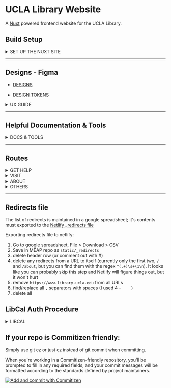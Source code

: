 # UCLA Library Website

A [Nuxt](https://nuxtjs.org/) powered frontend website for the UCLA Library.

## Build Setup

<details><summary>SET UP THE NUXT SITE</summary>

**This is a Nuxt site, it builds and deploys like any other Nuxt project.**

Works best with the [fuxt-backend](https://github.com/funkhaus/fuxt-backend) WordPress theme as the backend.

**First step:** Duplicate and rename `.example.env` to `.env`. Define any vars environment needed there.

```bash
# install dependencies
$ npm install

# serve with hot reload at localhost:3000
$ npm run dev

# serve with hot reload Storybook at localhost:3003
$ npm run storybook

# build for production and launch server
$ npm run build
$ npm start

# build Storybook for production
$ npx nuxt storybook build

# generate static nuxt site
$ npm run generate

```

</details>

---

## Designs - Figma

-   [DESIGNS](https://www.figma.com/file/ZT2qWKTlOxfhr1QUS2rFPL/UI-Pattern-Library-(Client-Facing)-Final?node-id=0%)

-   [DESIGN TOKENS](https://www.figma.com/file/EKazRIMP4B15bD16UDbOwR/UCLA-Library-Design-System?node-id=117%3A5562)

<details><summary>UX GUIDE</summary>

---

### STEPS

*(font-size/line-height/letter-spacing)*

#### `@include step-5;`  
+ **page-title**  
    + *Karbon Regular*  
    + Desktop - 84px / 100em / 0em  
    + Tablet -    50px/100em/0em  
    + Mobile -    36px/100em/0em  

#### `@include step-4;`  
+ **section-heading**  
    + *Karbon Regular*  
    + Desktop - 63px/125em/0em  
    + Tablet -    42px/125em/0em  
    + Mobile -    32px/125em/0em  

#### `@include step-3;`
+ **subheading**  
    + *Karbon Regular*  
    + Desktop - 48px/125em/0em  
    + Tablet - 34px/125em/0em  
    + Mobile - 28px/125em/0em  

#### `@include step-2;`  
+ **subheading-small**  
    + *Karbon Medium*  
    + Desktop - 36px/120em/0.25em  
    + Tablet - 28px/125em/0em  
    + Mobile - 28px/125em/0em  

#### `@include step-1;`  
+ **subtitle**  
    + *Karbon Medium*  
    + Desktop - 26px/125em/0em  
    + Tablet - 24px/125em/0em  
    + Mobile - 22px/125em/0em

---

### HEADINGS

All Heading tags are `var(--font-primary)` (Karbon)

#### `<h1 class="page-title"></h1>`
+ `font-size: var(--step-5);` (84px/50px/36px)
+ `font-weight: 400;`

#### `<h2 class="section-heading"></h2>`
+ `font-size: var(--step-4);` (63px/42px/32px)
+ `font-weight: 400;`

#### `<h3 class="subheading"></h3>`
+ `font-size: var(--step-3);` (48px/34px/28px)
+ `font-weight: 400;`

#### `<h4 class="subheading-small"></h4>`
+ `font-size: var(--step-3);` (48px/34px/28px)
+ `font-weight: 500;`

#### `<h5 class="subtitle"></h5>`
+ `font-size: var(--step-3);` (48px/34px/28px)
+ `font-weight: 500;`

#### `<h6 class="heading-six"></h6>`
+ `font-size: 20px;`
+ `font-weight: 500;`

---

### FONTS
    `var(--font-primary)` Karbon  
    `var(--font-secondary)`Proxima Nova

---

</details>

---

## Helpful Documentation & Tools

<details><summary>DOCS & TOOLS</summary>

+ [ORG Chart](https://jira.library.ucla.edu/secure/attachment/72225/lib_org_chart.txt)
+ [Current UCLA Library Site](https://www.library.ucla.edu/)
+ [Team - Youtube](https://www.youtube.com/playlist?list=PLD6zTMdoCybJKdTBgm0UesCY_sTMOSOAn)
+ [Clippy](https://bennettfeely.com/clippy/)
+ [Flexy Boxes](https://the-echoplex.net/flexyboxes/)
+ [Nth Child Calculator](https://www.nealgrosskopf.com/tech/resources/80/)
+ [Lorem Ipsum](https://loremipsum.io/)

+ [Nuxt Docs](https://nuxtjs.org/docs/concepts/nuxt-lifecycle/)
    + [Funkhaus Components](https://github.com/funkhaus/fh-components)
+ [Craft Docs](https://craftcms.com/docs/3.x/project-config.html)
    + [Craft Plugin Store](https://plugins.craftcms.com/)
        + [Redactor](https://imperavi.com/redactor/docs/)
        + [Feed Me](https://docs.craftcms.com/feed-me/v4/)
        + [Navigation](https://verbb.io/craft-plugins/navigation/docs/get-started/installation-setup)
        + [Neo](https://github.com/spicywebau/craft-neo/wiki)
+ SCRIPTS
    + `npm run dev` : "nuxt",
    + `npm run build` : "nuxt build",
    + `npm run generate` : "nuxt generate",
    + `npm run start` : "nuxt start",
    + `npm run storybook` : "nuxt storybook --port 3009",
    + `npm run storybook-build` : "nuxt storybook build",
    + `npm run cypress` : "cypress open",
    + `npm run cypress-run` : "cypress run",
    + `npm run lint` : "eslint ./",
    + `npm run lint-fix` : "eslint --fix ./",
    + `npm run percy` : "percy storybook http://localhost:3003",
    + `npm run percy-static` : "percy storybook ./storybook-static"

</details>

---

## Routes

<details><summary>GET HELP</summary>

| Menu name                     | URL                                               | Figma template name       |
| ----------------------------- | ------------------------------------------------- | ------------------------- |
| Borrowing Books and Equipment | /services-resources/borrowing-books-and-equipment | Help Topic - Landing Page |
| Research                      | /services-resources/research                      | Help Topic - Landing Page |
| Teaching                      | ?                                                 | ?                         |
| Remote Access                 | ?                                                 | ?                         |
| Find & Reserve a Space        | ?                                                 | ?                         |
| View all services & Resources | ?                                                 | ?                         |

</details>

<details><summary>VISIT</summary>

| Menu name                  | URL               | Figma template name                                                                 |
| -------------------------- | ----------------- | ----------------------------------------------------------------------------------- |
| Location & Hours           | ?                 | ?                                                                                   |
| Exhibits & Upcoming Events | /events-exhibits/ | All Exhibits & Upcoming Events - Listing Page (General Template, list view default) |
| Our Collections            | ?                 | ?                                                                                   |
| For the General Public     | ?                 | ?                                                                                   |

</details>

<details><summary>ABOUT</summary>

| Menu name                    | URL | Figma template name |
| ---------------------------- | --- | ------------------- |
| About the UCLA Libraries     | ?   | ?                   |
| Library News                 | ?   | ?                   |
| Staff Directory              | ?   | ?                   |
| Student Opportunities        | ?   | ?                   |
| Awards, Fellowships & Grants | ?   | ?                   |

</details>

<details><summary>OTHERS</summary>

| Menu name        | URL | Figma template name |
| ---------------- | --- | ------------------- |
| Location & Hours | ?   | ?                   |

</details>

---

## Redirects file

The list of redirects is maintained in a google spreadsheet; it's contents must exported to the [Netlify _redirects file](https://docs.netlify.com/routing/redirects/)

Exporting redirects file to netlify:
1. Go to google spreadsheet, File > Download > CSV
2. Save in MEAP repo as `static/_redirects`
3. delete header row (or comment out with #)
4. delete any redirects from a URL to itself (currently only the first two, `/` and `/about`, but you can find them with the regex `^(.+)\s+\1\n`). It looks like you can probably skip this step and Netlify will figure things out, but it won't hurt
5. remove `https://www.library.ucla.edu` from all URLs
6. find/replace all `,` separators with spaces (I used 4 - `    `)
7. delete all 

## LibCal Auth Procedure

<details><summary>LIBCAL</summary>

1. At start of build, we need to exchange secret for token
2. Token needs to be given to client side, so that search works

</details>

## If your repo is Commitizen friendly:

Simply use git cz or just cz instead of git commit when committing. 

When you're working in a Commitizen-friendly repository, you'll be prompted to fill in any required fields, and your commit messages will be formatted according to the standards defined by project maintainers.

[![Add and commit with Commitizen](https://github.com/commitizen/cz-cli/raw/master/meta/screenshots/add-commit.png)](https://github.com/commitizen/cz-cli/raw/master/meta/screenshots/add-commit.png)
